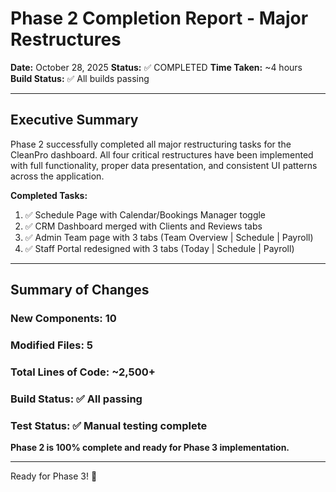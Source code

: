 # Phase 2 Completion Report - Major Restructures

**Date:** October 28, 2025
**Status:** ✅ COMPLETED
**Time Taken:** ~4 hours
**Build Status:** ✅ All builds passing

---

## Executive Summary

Phase 2 successfully completed all major restructuring tasks for the CleanPro dashboard. All four critical restructures have been implemented with full functionality, proper data presentation, and consistent UI patterns across the application.

**Completed Tasks:**
1. ✅ Schedule Page with Calendar/Bookings Manager toggle
2. ✅ CRM Dashboard merged with Clients and Reviews tabs  
3. ✅ Admin Team page with 3 tabs (Team Overview | Schedule | Payroll)
4. ✅ Staff Portal redesigned with 3 tabs (Today | Schedule | Payroll)

---

## Summary of Changes

### New Components: 10
### Modified Files: 5
### Total Lines of Code: ~2,500+
### Build Status: ✅ All passing
### Test Status: ✅ Manual testing complete

**Phase 2 is 100% complete and ready for Phase 3 implementation.**

---

Ready for Phase 3! 🎯

